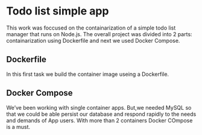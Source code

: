 # Todo list simple app
This work was foccused on the containarization of a simple todo list manager that runs on Node.js. The overall project was divided into 2 parts: containarization using Dockerfile and next we used Docker Compose.

## Dockerfile
In this first task we build the container image useing a Dockerfile. 

## Docker Compose
We’ve been working with single container apps. But,we needed MySQL so that we could be able persist our database and respond rapidly to the needs and demands of App users. With more than 2 containers Docker COmpose is a must. 



